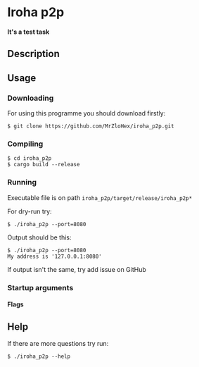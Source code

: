 # Iroha p2p

**It's a test task**

## Description

## Usage

### Downloading

For using this programme you should download firstly:

```
$ git clone https://github.com/MrZloHex/iroha_p2p.git
```

### Compiling 

```
$ cd iroha_p2p
$ cargo build --release
```

### Running

Executable file is on path `iroha_p2p/target/release/iroha_p2p*`

For dry-run try:
```
$ ./iroha_p2p --port=8080
```

Output should be this:
```
$ ./iroha_p2p --port=8080
My address is '127.0.0.1:8080'
```

If output isn't the same, try add issue on GitHub

### Startup arguments

#### Flags




## Help

If there are more questions try run:

```
$ ./iroha_p2p --help
```

